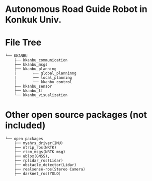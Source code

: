 # Autonomous Road Guide Robot in Konkuk Univ.

# File Tree
	└── KKANBU
		├── kkanbu_communication
		├── kkanbu_msgs
		├── kkanbu_planning
		|		├── global_planninng
		|		├── local_planning
		|		└── kkanbu_control
		├── kkanbu_sensor
		├── kkanbu_tf
		└── kkanbu_visualization


# Other open source packages (not included) 
	└── open packages
		├── myahrs_driver(IMU)
		├── ntrip_ros(NRTK)
		├── rtcm_msgs(NRTK msg)
		├── ublox(GNSS),
		├── rplidar_ros(Lidar)
		├── obstacle_detector(Lidar)
		├── realsense-ros(Stereo Camera)
		├── darknet_ros(YOLO)

